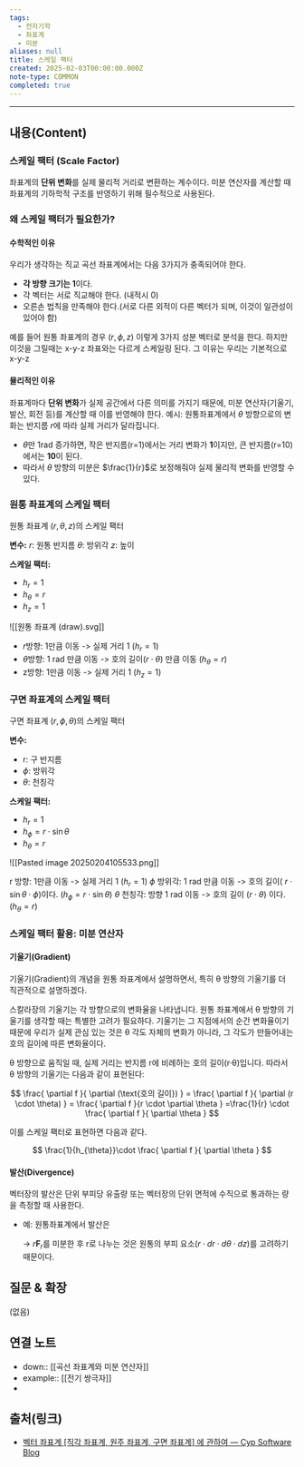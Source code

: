 ```yaml
---
tags:
  - 전자기학
  - 좌표계
  - 미분
aliases: null
title: 스케일 팩터
created: 2025-02-03T00:00:00.000Z
note-type: COMMON
completed: true
---
```


---

## 내용(Content)

### 스케일 팩터 (Scale Factor)

좌표계의 **단위 변화**를 실제 물리적 거리로 변환하는 계수이다. 미분 연산자를 계산할 때 좌표계의 기하학적 구조를 반영하기 위해 필수적으로 사용된다.

### 왜 스케일 팩터가 필요한가?

#### 수학적인 이유
우리가 생각하는 직교 곡선 좌표계에서는 다음 3가지가 충족되어야 한다.

- **각 방향 크기는 1**이다.
- 각 벡터는 서로 직교해야 한다. (내적시 0)
- 오른손 법칙을 만족해야 한다.(서로 다른 외적이 다른 벡터가 되며, 이것이 일관성이 있어야 함)

예를 들어 원통 좌표계의 경우 ($r, \phi, z$) 이렇게 3가지 성분 벡터로 분석을 한다. 하지만 이것을 그릴때는 x-y-z 좌표와는 다르게 스케일링 된다. 그 이유는 우리는 기본적으로 x-y-z


#### 물리적인 이유

좌표계마다 **단위 변화**가 실제 공간에서 다른 의미를 가지기 때문에, 미분 연산자(기울기, 발산, 회전 등)를 계산할 때 이를 반영해야 한다.
예시: 원통좌표계에서 $\theta$ 방향으로의 변화는 반지름 $r$에 따라 실제 거리가 달라집니다.

- $\theta$만 1rad 증가하면, 작은 반지름(r=1)에서는 거리 변화가 **1**이지만, 큰 반지름(r=10)에서는 **10**이 된다.
- 따라서 $\theta$ 방향의 미분은 $\frac{1}{r}$로 보정해줘야 실제 물리적 변화를 반영할 수 있다.

### 원통 좌표계의 스케일 팩터

원통 좌표계 $(r, \theta, z)$의 스케일 팩터

**변수:**
$r$: 원통 반지름
$\theta$: 방위각
$z$: 높이

**스케일 팩터:**
- $h_{r}= 1$
- $h_{\theta} = r$
- $h_{z}=1$

![[원통 좌표계 (draw).svg]]

- $r$방향: 1만큼 이동 -> 실제 거리 1 ($h_{r}= 1$)
- $\theta$방향: 1 rad 만큼 이동 -> 호의 길이($r \cdot \theta$) 만큼 이동 ($h_{\theta} = r$)
- z방향: 1만큼 이동 -> 실제 거리 1 ($h_{z}=1$)

### 구면 좌표계의 스케일 팩터

구면 좌표계 $(r, \phi, \theta)$의 스케일 팩터

**변수:**
- r: 구 반지름
- $\phi$: 방위각
- $\theta$: 천칭각

**스케일 팩터:**
- $h_{r} = 1$
- $h_{\phi}=r \cdot \sin \theta$
- $h_{\theta}=r$


![[Pasted image 20250204105533.png]]

r 방향: 1만큼 이동 -> 실제 거리 1 ($h_{r}=1$)
$\phi$ 방위각: 1 rad 만큼 이동 -> 호의 길이( $r \cdot \sin \theta \cdot \phi$)이다. ($h_{\phi}=r \cdot \sin \theta$)
$\theta$ 천칭각: 방향 1 rad 이동 -> 호의 길이 ($r \cdot \theta$) 이다. ($h_{\theta}=r$)

### 스케일 팩터 활용: 미분 연산자

#### 기울기(Gradient)

기울기(Gradient)의 개념을 원통 좌표계에서 설명하면서, 특히 θ 방향의 기울기를 더 직관적으로 설명하겠다.

스칼라장의 기울기는 각 방향으로의 변화율을 나타냅니다. 원통 좌표계에서 θ 방향의 기울기를 생각할 때는 특별한 고려가 필요하다. 기울기는 그 지점에서의 순간 변화율이기 때문에 우리가 실제 관심 있는 것은 θ 각도 자체의 변화가 아니라, 그 각도가 만들어내는 호의 길이에 따른 변화율이다.

θ 방향으로 움직일 때, 실제 거리는 반지름 r에 비례하는 호의 길이(r·θ)입니다. 따라서 θ 방향의 기울기는 다음과 같이 표현된다:

$$
	\frac{ \partial f }{ \partial (\text{호의 길이}) } = \frac{ \partial f }{ \partial (r \cdot \theta) } = \frac{ \partial f }{r \cdot \partial \theta } =\frac{1}{r} \cdot \frac{ \partial f }{ \partial \theta } 
$$

이를 스케일 팩터로 표현하면 다음과 같다.

$$
	\frac{1}{h_{\theta}}\cdot \frac{ \partial f }{ \partial \theta } 
$$

#### 발산(Divergence)

벡터장의 발산은 단위 부피당 유출량 또는 벡터장의 단위 면적에 수직으로 통과하는 량을 측정할 때 사용한다.

- 예: 원통좌표계에서 발산은
    
    → $r\mathbf{F}_{r}$​를 미분한 후 r로 나누는 것은 원통의 부피 요소($r \cdot dr \cdot d\theta \cdot dz$)를 고려하기 때문이다.

## 질문 & 확장

(없음)

## 연결 노트

- down:: [[곡선 좌표계와 미분 연산자]]
- example:: [[전기 쌍극자]]
- 
## 출처(링크)

- [벡터 좌표계 \[직각 좌표계, 원주 좌표계, 구면 좌표계\] 에 관하여 — Cyp Software Blog](https://cypsw.tistory.com/entry/%EB%B2%A1%ED%84%B0-%EC%A2%8C%ED%91%9C%EA%B3%84-%EC%A7%81%EA%B0%81-%EC%A2%8C%ED%91%9C%EA%B3%84-%EC%9B%90%EC%A3%BC-%EC%A2%8C%ED%91%9C%EA%B3%84-%EA%B5%AC%EB%A9%B4-%EC%A2%8C%ED%91%9C%EA%B3%84-%EC%97%90-%EA%B4%80%ED%95%98%EC%97%AC)



